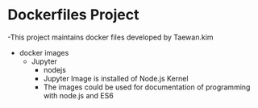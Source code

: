 # Dockerfiles Project

-This project maintains docker files developed by Taewan.kim

- docker images
  - Jupyter
    - nodejs
     - Jupyter Image is installed of Node.js Kernel
     - The images could be used for documentation of programming with node.js and ES6 
 
 
